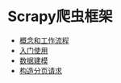 # Scrapy爬虫框架

- [概念和工作流程](./guide/basic.md)
- [入门使用](./guide/getting-started.md)
- [数据建模](./guide/data-modeling.md)
- [构造分页请求](./guide/construct-paging-request.md)